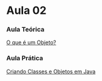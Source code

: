 # Aula 02<br>

### Aula Teórica<br>
[O que é um Objeto?](https://www.youtube.com/watch?v=aR7CKNFECx0)
<br>

### Aula Prática<br>
[Criando Classes e Objetos em Java](https://www.youtube.com/watch?v=wNaoX6VOj54)